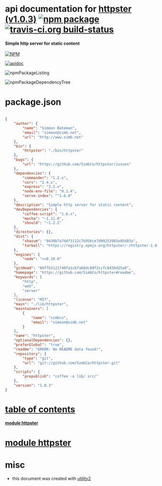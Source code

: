 # api documentation for  [httpster (v1.0.3)](https://github.com/SimbCo/httpster#readme)  [![npm package](https://img.shields.io/npm/v/npmdoc-httpster.svg?style=flat-square)](https://www.npmjs.org/package/npmdoc-httpster) [![travis-ci.org build-status](https://api.travis-ci.org/npmdoc/node-npmdoc-httpster.svg)](https://travis-ci.org/npmdoc/node-npmdoc-httpster)
#### Simple http server for static content

[![NPM](https://nodei.co/npm/httpster.png?downloads=true)](https://www.npmjs.com/package/httpster)

[![apidoc](https://npmdoc.github.io/node-npmdoc-httpster/build/screenCapture.buildNpmdoc.browser.%2Fhome%2Ftravis%2Fbuild%2Fnpmdoc%2Fnode-npmdoc-httpster%2Ftmp%2Fbuild%2Fapidoc.html.png)](https://npmdoc.github.io/node-npmdoc-httpster/build/apidoc.html)

![npmPackageListing](https://npmdoc.github.io/node-npmdoc-httpster/build/screenCapture.npmPackageListing.svg)

![npmPackageDependencyTree](https://npmdoc.github.io/node-npmdoc-httpster/build/screenCapture.npmPackageDependencyTree.svg)



# package.json

```json

{
    "author": {
        "name": "Simeon Bateman",
        "email": "simeon@simb.net",
        "url": "http://www.simb.net"
    },
    "bin": {
        "httpster": "./bin/httpster"
    },
    "bugs": {
        "url": "https://github.com/SimbCo/httpster/issues"
    },
    "dependencies": {
        "commander": "1.2.x",
        "cors": "2.4.x",
        "express": "3.2.x",
        "node-env-file": "0.1.4",
        "serve-index": "^1.6.0"
    },
    "description": "Simple http server for static content",
    "devDependencies": {
        "coffee-script": "1.6.x",
        "mocha": "~1.11.0",
        "should": "~1.2.2"
    },
    "directories": {},
    "dist": {
        "shasum": "9430b7a7ddf3112c7b956ce7d99252901e05d83a",
        "tarball": "https://registry.npmjs.org/httpster/-/httpster-1.0.3.tgz"
    },
    "engines": {
        "node": ">=0.10.0"
    },
    "gitHead": "88ffb3121740fa1c6fa68dc89f2ccfc843bd25a0",
    "homepage": "https://github.com/SimbCo/httpster#readme",
    "keywords": [
        "http",
        "web",
        "server"
    ],
    "license": "MIT",
    "main": "./lib/httpster",
    "maintainers": [
        {
            "name": "simbco",
            "email": "simeon@simb.net"
        }
    ],
    "name": "httpster",
    "optionalDependencies": {},
    "preferGlobal": "true",
    "readme": "ERROR: No README data found!",
    "repository": {
        "type": "git",
        "url": "git://github.com/SimbCo/httpster.git"
    },
    "scripts": {
        "prepublish": "coffee -o lib/ src/"
    },
    "version": "1.0.3"
}
```



# <a name="apidoc.tableOfContents"></a>[table of contents](#apidoc.tableOfContents)

#### [module httpster](#apidoc.module.httpster)



# <a name="apidoc.module.httpster"></a>[module httpster](#apidoc.module.httpster)



# misc
- this document was created with [utility2](https://github.com/kaizhu256/node-utility2)
